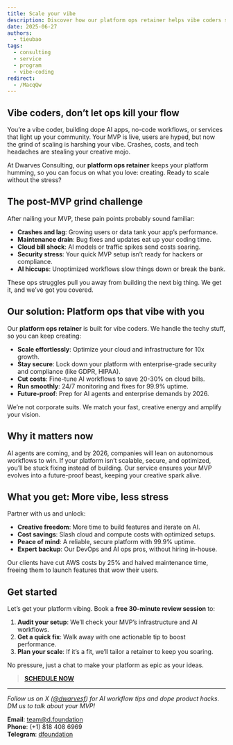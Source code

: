 ```yaml
---
title: Scale your vibe
description: Discover how our platform ops retainer helps vibe coders scale AI-powered MVPs, cut costs, and stay creative
date: 2025-06-27
authors:
  - tieubao
tags:
  - consulting
  - service
  - program
  - vibe-coding
redirect:
  - /MacqQw
---
```


## Vibe coders, don’t let ops kill your flow

You’re a vibe coder, building dope AI apps, no-code workflows, or services that light up your community. Your MVP is live, users are hyped, but now the grind of scaling is harshing your vibe. Crashes, costs, and tech headaches are stealing your creative mojo.

At Dwarves Consulting, our **platform ops retainer** keeps your platform humming, so you can focus on what you love: creating. Ready to scale without the stress?

## The post-MVP grind challenge

After nailing your MVP, these pain points probably sound familiar:

- **Crashes and lag**: Growing users or data tank your app’s performance.
- **Maintenance drain**: Bug fixes and updates eat up your coding time.
- **Cloud bill shock**: AI models or traffic spikes send costs soaring.
- **Security stress**: Your quick MVP setup isn’t ready for hackers or compliance.
- **AI hiccups**: Unoptimized workflows slow things down or break the bank.

These ops struggles pull you away from building the next big thing. We get it, and we’ve got you covered.

## Our solution: Platform ops that vibe with you

Our **platform ops retainer** is built for vibe coders. We handle the techy stuff, so you can keep creating:

- **Scale effortlessly**: Optimize your cloud and infrastructure for 10x growth.
- **Stay secure**: Lock down your platform with enterprise-grade security and compliance (like GDPR, HIPAA).
- **Cut costs**: Fine-tune AI workflows to save 20-30% on cloud bills.
- **Run smoothly**: 24/7 monitoring and fixes for 99.9% uptime.
- **Future-proof**: Prep for AI agents and enterprise demands by 2026.

We’re not corporate suits. We match your fast, creative energy and amplify your vision.

## Why it matters now

AI agents are coming, and by 2026, companies will lean on autonomous workflows to win. If your platform isn’t scalable, secure, and optimized, you’ll be stuck fixing instead of building. Our service ensures your MVP evolves into a future-proof beast, keeping your creative spark alive.

## What you get: More vibe, less stress

Partner with us and unlock:

- **Creative freedom**: More time to build features and iterate on AI.
- **Cost savings**: Slash cloud and compute costs with optimized setups.
- **Peace of mind**: A reliable, secure platform with 99.9% uptime.
- **Expert backup**: Our DevOps and AI ops pros, without hiring in-house.

Our clients have cut AWS costs by 25% and halved maintenance time, freeing them to launch features that wow their users.

## Get started

Let’s get your platform vibing. Book a **free 30-minute review session** to:

1. **Audit your setup**: We’ll check your MVP’s infrastructure and AI workflows.
2. **Get a quick fix**: Walk away with one actionable tip to boost performance.
3. **Plan your scale**: If it’s a fit, we’ll tailor a retainer to keep you soaring.

No pressure, just a chat to make your platform as epic as your ideas.

> [**SCHEDULE NOW**](https://d.foundation/contact)

---

*Follow us on X ([@dwarvesf](https://x.com/dwarvesf)) for AI workflow tips and dope product hacks. DM us to talk about your MVP!*

**Email**: <team@d.foundation>  
**Phone**: (+1) 818 408 6969  
**Telegram**: [dfoundation](t.me/dfoundation)  
